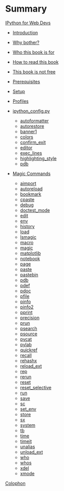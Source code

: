 # Summary

[IPython for Web Devs](./ipython-for-web-devs.md)

- [Introduction](./introduction.md)

- [Why bother?](./why-bother.md)

- [Who this book is for](./audience.md)

- [How to read this book](./how.md)

- [This book is not free](./not-free.md)

- [Prerequisites](./prerequisites.md)

- [Setup](./setup.md)

- [Profiles](./profiles.md)

- [ipython_config.py](./ipython-config.md)
  - [autoformatter](./config/autoformatter.md)
  - [autorestore](./config/autorestore.md)
  - [banner1](./config/banner1.md)
  - [colors](./config/colors.md)
  - [confirm_exit](./config/confirm_exit.md)
  - [editor](./config/editor.md)
  - [exec_lines](./config/exec_lines.md)
  - [highlighting_style](./config/highlighting_style.md)
  - [pdb](./config/pdb.md)

- [Magic Commands](./magic-commands.md)
  - [aimport](./magic/aimport.md)
  - [autoreload](./magic/autoreload.md)
  - [bookmark](./magic/bookmark.md)
  - [cpaste](./magic/cpaste.md)
  - [debug](./magic/debug.md)
  - [doctest_mode](./magic/doctest_mode.md)
  - [edit](./magic/edit.md)
  - [env](./magic/env.md)
  - [history](./magic/history.md)
  - [load](./magic/load.md)
  - [lsmagic](./magic/lsmagic.md)
  - [macro](./magic/macro.md)
  - [magic]()
  - [matplotlib]()
  - [notebook]()
  - [page]()
  - [paste]()
  - [pastebin]()
  - [pdb]()
  - [pdef]()
  - [pdoc]()
  - [pfile]()
  - [pinfo]()
  - [pinfo2]()
  - [pprint]()
  - [precision]()
  - [prun]()
  - [psearch]()
  - [psource]()
  - [pycat]()
  - [pylab]()
  - [quickref]()
  - [recall]()
  - [rehashx]()
  - [reload_ext]()
  - [rep]()
  - [rerun]()
  - [reset]()
  - [reset_selective]()
  - [run]()
  - [save]()
  - [sc]()
  - [set_env]()
  - [store]()
  - [sx]()
  - [system]()
  - [tb]()
  - [time]()
  - [timeit](./magic/timeit.md)
  - [unalias]()
  - [unload_ext]()
  - [who]()
  - [whos]()
  - [xdel]()
  - [xmode]()



[Colophon](./colophon.md)
